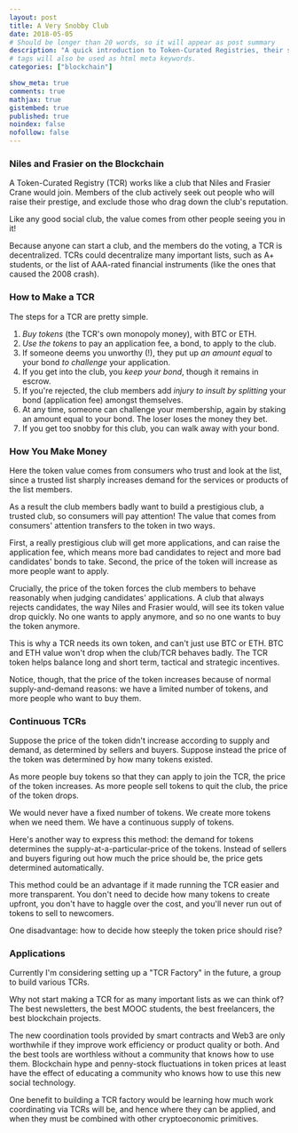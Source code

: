```yaml
---
layout: post
title: A Very Snobby Club 
date: 2018-05-05
# Should be longer than 20 words, so it will appear as post summary
description: "A quick introduction to Token-Curated Registries, their sources of value and game theory, and where to apply them"
# tags will also be used as html meta keywords.
categories: ["blockchain"]

show_meta: true
comments: true
mathjax: true
gistembed: true
published: true
noindex: false
nofollow: false
---
```


### Niles and Frasier on the Blockchain
A Token-Curated Registry (TCR) works like a club that Niles and Frasier Crane
would join. Members of the club actively seek out people who will raise their
prestige, and exclude those who drag down the club's reputation.

Like any good social club, the value comes from other people seeing you in it!

Because anyone can start a club, and the members do the voting, a TCR is
decentralized. TCRs could decentralize many important lists, such as A+
students, or the list of AAA-rated financial instruments (like the ones that
caused the 2008 crash). 

### How to Make a TCR
The steps for a TCR are pretty simple.

1. *Buy tokens* (the TCR's own monopoly money), with BTC or ETH.
2. *Use the tokens* to pay an application fee, a bond, to apply to the club.
3. If someone deems you unworthy (!), they put up *an amount equal* to your
   bond *to challenge* your application.
4. If you get into the club, you *keep your bond*, though it remains in escrow. 
5. If you're rejected, the club members add *injury to insult by splitting* your
   bond (application fee) amongst themselves.
6. At any time, someone can challenge your membership, again by staking an
   amount equal to your bond. The loser loses the money they bet.
7. If you get too snobby for this club, you can walk away with your bond.
  
### How You Make Money
Here the token value comes from consumers who trust and look at the list, since
a trusted list sharply increases demand for the services or products of the list
members. 

As a result the club members badly want to build a prestigious club, a trusted
club, so consumers will pay attention! The value that comes from consumers'
attention transfers to the token in two ways.

First, a really prestigious club will get more applications, and can raise the
application fee, which means more bad candidates to reject and more bad
candidates' bonds to take. Second, the price of the token will increase as more
people want to apply.

Crucially, the price of the token forces the club members to behave reasonably
when judging candidates' applications. A club that always rejects candidates,
the way Niles and Frasier would, will see its token value drop quickly. No one
wants to apply anymore, and so no one wants to buy the token anymore.

This is why a TCR needs its own token, and can't just use BTC or ETH. BTC and
ETH value won't drop when the club/TCR behaves badly. The TCR token helps
balance long and short term, tactical and strategic incentives.

Notice, though, that the price of the token increases because of normal
supply-and-demand reasons: we have a limited number of tokens, and more people
who want to buy them.

### Continuous TCRs
Suppose the price of the token didn't increase according to supply and demand,
as determined by sellers and buyers. Suppose instead the price of the token was
determined by how many tokens existed.

As more people buy tokens so that they can apply to join the TCR, the price of
the token increases. As more people sell tokens to quit the club, the price of
the token drops.

We would never have a fixed number of tokens. We create more tokens when we need
them. We have a continuous supply of tokens.

Here's another way to express this method: the demand for tokens determines the
supply-at-a-particular-price of the tokens. Instead of sellers and buyers
figuring out how much the price should be, the price gets determined
automatically.

This method could be an advantage if it made running the TCR easier and more
transparent. You don't need to decide how many tokens to create upfront, you
don't have to haggle over the cost, and you'll never run out of tokens to sell
to newcomers.

One disadvantage: how to decide how steeply the token price should rise?

### Applications
Currently I'm considering setting up a "TCR Factory" in the future, a group to
build various TCRs. 

Why not start making a TCR for as many important lists as we can think of? The
best newsletters, the best MOOC students, the best freelancers, the best
blockchain projects.

The new coordination tools provided by smart contracts and Web3 are only
worthwhile if they improve work efficiency or product quality or both. And the
best tools are worthless without a community that knows how to use them.
Blockchain hype and penny-stock fluctuations in token prices at least have the
effect of educating a community who knows how to use this new social technology.

One benefit to building a TCR factory would be learning how much work coordinating via
TCRs will be, and hence where they can be applied, and when they must be combined
with other cryptoeconomic primitives.
